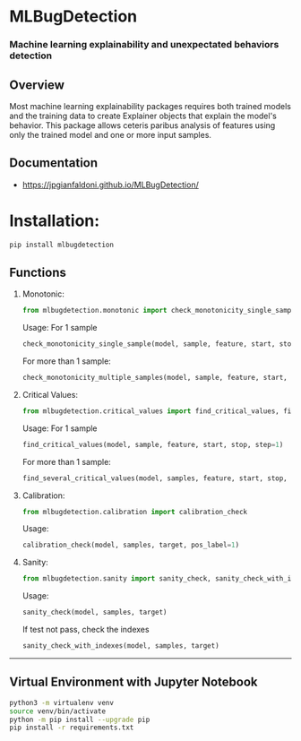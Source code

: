 # MLBugDetection

### Machine learning explainability and unexpectated behaviors detection

## Overview

Most machine learning explainability packages requires both trained models and the training data to create Explainer objects that explain the model's behavior. This package allows ceteris paribus analysis of features using only the trained model and one or more input samples.

## Documentation

- https://jpgianfaldoni.github.io/MLBugDetection/

# Installation: 

```bash
pip install mlbugdetection
```

## Functions


1. Monotonic:
    ```py
    from mlbugdetection.monotonic import check_monotonicity_single_sample, check_monotonicity_multiple_samples
    ```

    Usage:
    For 1 sample
    ```py
    check_monotonicity_single_sample(model, sample, feature, start, stop, step=1)
    ```
    
    For more than 1 sample:
    ```py
    check_monotonicity_multiple_samples(model, sample, feature, start, stop, step=1) 
    ```
    

2. Critical Values:
    ```py
    from mlbugdetection.critical_values import find_critical_values, find_several_critical_values
    ```
    
    Usage:
    For 1 sample
    ```py
    find_critical_values(model, sample, feature, start, stop, step=1)
    ```

    For more than 1 sample:
    ```py
    find_several_critical_values(model, samples, feature, start, stop, step=1, bins=15, keep_n=5, log=False)
    ```


3. Calibration:
    ```py
    from mlbugdetection.calibration import calibration_check
    ```
    
    Usage:
    ```py
    calibration_check(model, samples, target, pos_label=1)
    ```

4. Sanity:
    ```py
    from mlbugdetection.sanity import sanity_check, sanity_check_with_indexes
    ```

    Usage:

    ```py
    sanity_check(model, samples, target)
    ```

    If test not pass, check the indexes
    ```py
    sanity_check_with_indexes(model, samples, target)
    ```


---

## Virtual Environment with Jupyter Notebook

```bash
python3 -m virtualenv venv 
source venv/bin/activate
python -m pip install --upgrade pip
pip install -r requirements.txt
```
